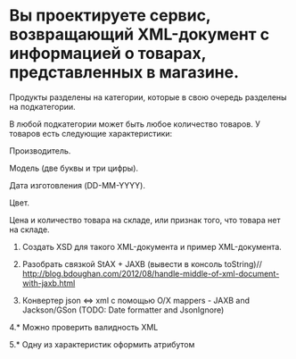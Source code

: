 # Вы проектируете сервис, возвращающий XML-документ с информацией о товарах, представленных в магазине.

  Продукты разделены на категории, которые в свою очередь разделены на подкатегории.

  В любой подкатегории может быть любое количество товаров. У товаров есть следующие характеристики:

Производитель.

Модель (две буквы и три цифры).

Дата изготовления (DD-MM-YYYY).

Цвет.

Цена и количество товара на складе, или признак того, что товара нет на складе.

  1. Создать XSD для такого XML-документа и пример XML-документа.

  2. Разобрать связкой StAX + JAXB (вывести в консоль toString)// http://blog.bdoughan.com/2012/08/handle-middle-of-xml-document-with-jaxb.html

  3. Конвертер json <=> xml с помощью O/X mappers - JAXB and Jackson/GSon (TODO: Date formatter and JsonIgnore)

4.* Можно проверить валидность XML

5.* Одну из характеристик оформить атрибутом
